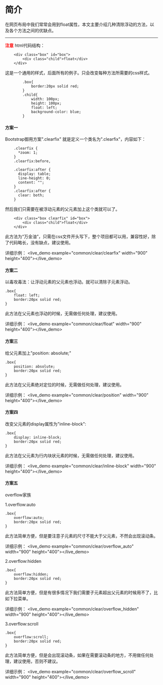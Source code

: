
# 简介 #

在网页布局中我们常常会用到float属性，本文主要介绍几种清除浮动的方法，以及各个方法之间的优缺点。

---


**<font color=red>注意</font>**
html代码结构：

		<div class="box" id="box">
			<div class="child">float</div>
		</div>

这是一个通用的样式，后面所有的例子。只会改变每种方法所需要的css样式。



			.box{
				border:20px solid red;
			}
	        .child{
				width: 100px;
				height: 100px;
				float: left;
				background-color: blue;
			}
			

#### 方案一
Bootstrap御用方案".clearfix"
就是定义一个类名为".clearfix"，内容如下：

		.clearfix { 
		  *zoom: 1; 
		} 
		.clearfix:before, 
		
		.clearfix:after { 
		  display: table; 
		  line-height: 0; 
		  content: ""; 
		} 
		.clearfix:after { 
		  clear: both; 
		} 
然后我们只需要在被浮动元素的父元素加上这个类就可以了。

		<div class="box clearfix" id="box">
			<div class="child">float</div>
		</div>

此方法为“万金油”，只需在css文件开头写下，整个项目都可以用，兼容性好，除了代码略长，没有缺点，建议使用。

详细示例：
<live_demo example="common/clear/clearfix" width="900" height="400"></live_demo>

#### 方案二
以毒攻毒法：让浮动元素的父元素也浮动。就可以清除子元素浮动。
	
	.box{
		float: left;
		border:20px solid red;
	}


此方法在父元素也浮动的时候，无需做任何处理，建议使用。	

详细示例：
<live_demo example="common/clear/float" width="900" height="400"></live_demo>

#### 方案三
给父元素加上"position: absolute;"
	
	.box{
		position: absolute;
		border:20px solid red;
	}


此方法在父元素绝对定位的时候，无需做任何处理，建议使用。			

详细示例：
<live_demo example="common/clear/position" width="900" height="400"></live_demo>

#### 方案四
改变父元素的display属性为"inline-block":
	
	.box{
		display: inline-block;
		border:20px solid red;
	}


此方法在父元素为行内块状元素的时候，无需做任何处理，建议使用。		

详细示例：
<live_demo example="common/clear/inline-block" width="900" height="400"></live_demo>

#### 方案五
overflow家族

1.overflow:auto
	
	.box{
		overflow:auto;
		border:20px solid red;
	}


此方法简单方便，但是要注意子元素的尺寸不能大于父元素，不然会出现滚动条。		

详细示例：
<live_demo example="common/clear/overflow_auto" width="900" height="400"></live_demo>  

2.overflow:hidden
	
	.box{
		overflow:hidden;
		border:20px solid red;
	}


此方法简单方便，但是有很多情况下我们需要子元素超出父元素的时候用不了，比如下拉菜单。		

详细示例：
<live_demo example="common/clear/overflow_hidden" width="900" height="400"></live_demo>   

3.overflow:scroll
	
	.box{
		overflow:scroll;
		border:20px solid red;
	}


此方法简单方便，但是会出现滚动条，如果在需要滚动条的地方，不用做任何处理，建议使用，否则不建议。	

详细示例：
<live_demo example="common/clear/overflow_scroll" width="900" height="400"></live_demo>         